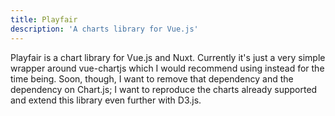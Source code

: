 ```yaml
---
title: Playfair
description: 'A charts library for Vue.js'
---
```


<div class='w-min mx-auto my-5'>
  <playfair-bar-chart :labels='[`One`, `Two`, `Three`]' :datasets='[{ label: `Data`, backgroundColor: [`#EF4444`, `#3B82F6`, `#10B981`], data: [40, 20, 12] }]'></playfair-bar-chart>
</div>

<div class='w-max mx-auto'>
  <nuxt-img src='/uploads/code/vue.png' sizes='sm:20vw md:10vw lg:10vw' class='inline-block mx-5'></nuxt-img>
  <nuxt-img src='/uploads/code/nuxt.png' sizes='sm:20vw md:10vw lg:10vw' class='inline-block mx-5'></nuxt-img>
</div>

Playfair is a chart library for Vue.js and Nuxt. Currently it's just a very simple wrapper around vue-chartjs which I would recommend using instead for the time being. Soon, though, I want to remove that dependency and the dependency on Chart.js; I want to reproduce the charts already supported and extend this library even further with D3.js.